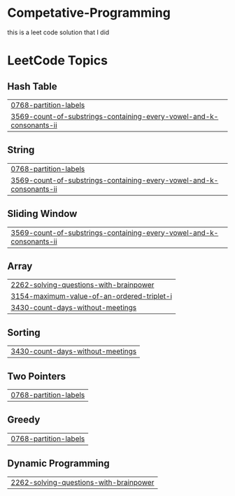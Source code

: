 # Competative-Programming

this is a leet code solution that I did

<!---LeetCode Topics Start-->
# LeetCode Topics
## Hash Table
|  |
| ------- |
| [0768-partition-labels](https://github.com/henok2159/Competative-Programming/tree/master/0768-partition-labels) |
| [3569-count-of-substrings-containing-every-vowel-and-k-consonants-ii](https://github.com/henok2159/Competative-Programming/tree/master/3569-count-of-substrings-containing-every-vowel-and-k-consonants-ii) |
## String
|  |
| ------- |
| [0768-partition-labels](https://github.com/henok2159/Competative-Programming/tree/master/0768-partition-labels) |
| [3569-count-of-substrings-containing-every-vowel-and-k-consonants-ii](https://github.com/henok2159/Competative-Programming/tree/master/3569-count-of-substrings-containing-every-vowel-and-k-consonants-ii) |
## Sliding Window
|  |
| ------- |
| [3569-count-of-substrings-containing-every-vowel-and-k-consonants-ii](https://github.com/henok2159/Competative-Programming/tree/master/3569-count-of-substrings-containing-every-vowel-and-k-consonants-ii) |
## Array
|  |
| ------- |
| [2262-solving-questions-with-brainpower](https://github.com/henok2159/Competative-Programming/tree/master/2262-solving-questions-with-brainpower) |
| [3154-maximum-value-of-an-ordered-triplet-i](https://github.com/henok2159/Competative-Programming/tree/master/3154-maximum-value-of-an-ordered-triplet-i) |
| [3430-count-days-without-meetings](https://github.com/henok2159/Competative-Programming/tree/master/3430-count-days-without-meetings) |
## Sorting
|  |
| ------- |
| [3430-count-days-without-meetings](https://github.com/henok2159/Competative-Programming/tree/master/3430-count-days-without-meetings) |
## Two Pointers
|  |
| ------- |
| [0768-partition-labels](https://github.com/henok2159/Competative-Programming/tree/master/0768-partition-labels) |
## Greedy
|  |
| ------- |
| [0768-partition-labels](https://github.com/henok2159/Competative-Programming/tree/master/0768-partition-labels) |
## Dynamic Programming
|  |
| ------- |
| [2262-solving-questions-with-brainpower](https://github.com/henok2159/Competative-Programming/tree/master/2262-solving-questions-with-brainpower) |
<!---LeetCode Topics End-->